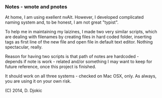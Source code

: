 <h3> Notes - wnote and pnotes </h3>

At home, I am using exellent nvAlt. However, I developed complicated naming system and, to be honest, I am not great "typist". </p>

To help me in maintaining my laizines, I made two very similar scripts, which are dealing with filenames by creating files in hard coded folder, inserting tags as first line of the new file and open file in default text editor. Nothing spectacular, really. </p>

Reason for having two scripts is that path of notes are hardcoded - depends if note is work - related and/or something I may want to keep for future reference, once this project is finished. </p>

It should work on all three systems - checked on Mac OSX, only. As always, you are using it on your own risk. </p>

(C) 2014, D. Djokic 